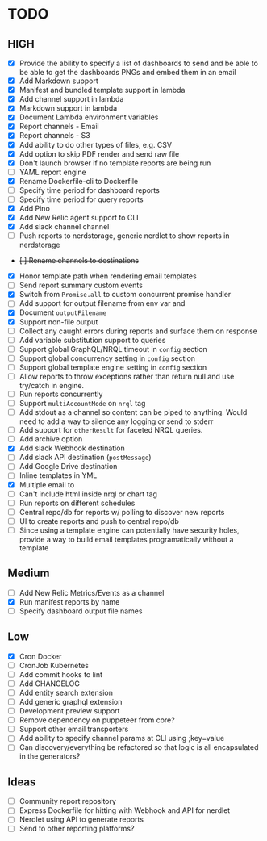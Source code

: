# TODO

## HIGH

- [X] Provide the ability to specify a list of dashboards to send and be able to
  be able to get the dashboards PNGs and embed them in an email
- [X] Add Markdown support
- [X] Manifest and bundled template support in lambda
- [X] Add channel support in lambda
- [X] Markdown support in lambda
- [X] Document Lambda environment variables
- [X] Report channels - Email
- [X] Report channels - S3
- [X] Add ability to do other types of files, e.g. CSV
- [X] Add option to skip PDF render and send raw file
- [X] Don't launch browser if no template reports are being run
- [ ] YAML report engine
- [X] Rename Dockerfile-cli to Dockerfile
- [ ] Specify time period for dashboard reports
- [ ] Specify time period for query reports
- [X] Add Pino
- [X] Add New Relic agent support to CLI
- [X] Add slack channel channel
- [ ] Push reports to nerdstorage, generic nerdlet to show reports in nerdstorage
- ~~[ ] Rename channels to destinations~~
- [X] Honor template path when rendering email templates
- [ ] Send report summary custom events
- [X] Switch from `Promise.all` to custom concurrent promise handler
- [ ] Add support for output filename from env var and
- [X] Document `outputFilename`
- [X] Support non-file output
- [ ] Collect any caught errors during reports and surface them on response
- [ ] Add variable substitution support to queries
- [ ] Support global GraphQL/NRQL timeout in `config` section
- [ ] Support global concurrency setting in `config`  section
- [ ] Support global template engine setting in `config` section
- [ ] Allow reports to throw exceptions rather than return null and
  use try/catch in engine.
- [ ] Run reports concurrently
- [ ] Support `multiAccountMode` on `nrql` tag
- [ ] Add stdout as a channel so content can be piped to anything.
  Would need to add a way to silence any logging or send to stderr
- [ ] Add support for `otherResult` for faceted NRQL queries.
- [ ] Add archive option
- [X] Add slack Webhook destination
- [ ] Add slack API destination (`postMessage`)
- [ ] Add Google Drive destination
- [ ] Inline templates in YML
- [X] Multiple email to
- [ ] Can't include html inside nrql or chart tag
- [ ] Run reports on different schedules
- [ ] Central repo/db for reports w/ polling to discover new reports
- [ ] UI to create reports and push to central repo/db
- [ ] Since using a template engine can potentially have security holes, provide
      a way to build email templates programatically without a template

## Medium

- [ ] Add New Relic Metrics/Events as a channel
- [X] Run manifest reports by name
- [ ] Specify dashboard output file names

## Low

- [X] Cron Docker
- [ ] CronJob Kubernetes
- [ ] Add commit hooks to lint
- [ ] Add CHANGELOG
- [ ] Add entity search extension
- [ ] Add generic graphql extension
- [ ] Development preview support
- [ ] Remove dependency on puppeteer from core?
- [ ] Support other email transporters
- [ ] Add ability to specify channel params at CLI using ;key=value
- [ ] Can discovery/everything be refactored so that logic is all encapsulated
  in the generators?

## Ideas

- [ ] Community report repository
- [ ] Express Dockerfile for hitting with Webhook and API for nerdlet
- [ ] Nerdlet using API to generate reports
- [ ] Send to other reporting platforms?
